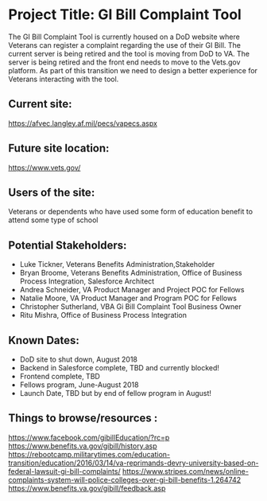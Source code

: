# Project Title: GI Bill Complaint Tool

The GI Bill Complaint Tool is currently housed on a DoD website where Veterans can register a complaint regarding the use of their GI Bill.  The current server is being retired and the tool is moving from DoD to VA.  The server is being retired and the front end needs to move to the Vets.gov platform.  As part of this transition we need to design a better experience for Veterans interacting with the tool.    

## Current site: 
https://afvec.langley.af.mil/pecs/vapecs.aspx 

## Future site location: 
https://www.vets.gov/ 
 
## Users of the site: 
Veterans or dependents who have used some form of education benefit to attend some type of school

## Potential Stakeholders: 
-	Luke Tickner, Veterans Benefits Administration,Stakeholder  
-	Bryan Broome, Veterans Benefits Administration, Office of Business Process Integration, Salesforce Architect
-	Andrea Schneider, VA Product Manager and Project POC for Fellows
-	Natalie Moore, VA Product Manager and Program POC for Fellows  
-	Christopher Sutherland, VBA Gi Bill Complaint Tool Business Owner
-	Ritu Mishra, Office of Business Process Integration

## Known Dates: 
-	DoD site to shut down, August 2018
-	Backend in Salesforce complete, TBD and currently blocked! 
-	Frontend complete, TBD
-	Fellows program, June-August 2018 
-	Launch Date, TBD but by end of fellow program in August!

## Things to browse/resources : 
https://www.facebook.com/gibillEducation/?rc=p  
https://www.benefits.va.gov/gibill/history.asp 
https://rebootcamp.militarytimes.com/education-transition/education/2016/03/14/va-reprimands-devry-university-based-on-federal-lawsuit-gi-bill-complaints/ 
https://www.stripes.com/news/online-complaints-system-will-police-colleges-over-gi-bill-benefits-1.264742
https://www.benefits.va.gov/gibill/feedback.asp 
